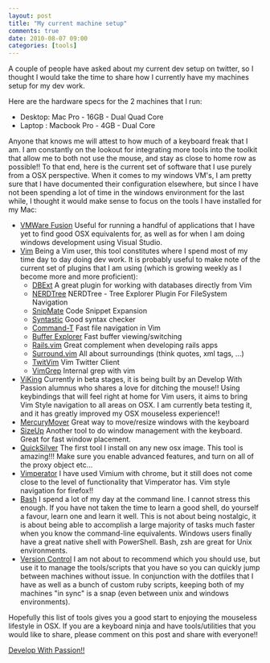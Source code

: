 ```yaml
---
layout: post
title: "My current machine setup"
comments: true
date: 2010-08-07 09:00
categories: [tools]
---
```


A couple of people have asked about my current dev setup on twitter, so I thought I would take the time to share how I currently have my machines setup for my dev work.

Here are the hardware specs for the 2 machines that I run:

* Desktop: Mac Pro - 16GB - Dual Quad Core
* Laptop : Macbook Pro - 4GB - Dual Core

Anyone that knows me will attest to how much of a keyboard freak that I am. I am constantly on the lookout for integrating more tools into the toolkit that allow me to both not use the mouse, and stay as close to home row as possible!! To that end, here is the current set of software that I use purely from a OSX perspective. When it comes to my windows VM's, I am pretty sure that I have documented their configuration elsewhere, but since I have not been spending a lot of time in the windows environment for the last while, I thought it would make sense to focus on the tools I have installed for my Mac:

* [VMWare Fusion](http://www.vmware.com/products/fusion/)
  Useful for running a handful of applications that I have yet to find good OSX equivalents for, as well as for when I am doing windows development using Visual Studio.
* [Vim](http://code.google.com/p/macvim/)
  Being a Vim user, this tool constitutes where I spend most of my time day to day doing dev work. It is probably useful to make note of the current set of plugins that I am using (which is growing weekly as I become more and more proficient):
  * [DBExt](http://www.vim.org/scripts/script.php?script_id=356)
    A great plugin for working with databases directly from Vim
  * [NERDTree](http://www.vim.org/scripts/script.php?script_id=1658)
    NERDTree - Tree Explorer Plugin For FileSystem Navigation
  * [SnipMate](http://www.vim.org/scripts/script.php?script_id=2540)
    Code Snippet Expansion
  * [Syntastic](http://www.vim.org/scripts/script.php?script_id=2736)
    Good syntax checker
  * [Command-T](https://wincent.com/products/command-t/)
    Fast file navigation in Vim
  * [Buffer Explorer](http://www.vim.org/scripts/script.php?script_id=42)
    Fast buffer viewing/switching
  * [Rails.vim](http://www.vim.org/scripts/script.php?script_id=1567)
    Great complement when developing rails apps
  * [Surround.vim](http://www.vim.org/scripts/script.php?script_id=1697)
    All about surroundings (think quotes, xml tags, ...)
  * [TwitVim](http://www.vim.org/scripts/script.php?script_id=2204)
    Vim Twitter Client
  * [VimGrep](http://www.vim.org/scripts/script.php?script_id=1038)
    Internal grep with vim
* [ViKing](http://www.vikingapp.com)
  Currently in beta stages, it is being built by an Develop With Passion alumnus who shares a love for ditching the mouse!! Using keybindings that will feel right at home for Vim users, it aims to bring Vim Style navigation to all areas on OSX. I am currently beta testing it, and it has greatly improved my OSX mouseless experience!!
* [MercuryMover](http://www.heliumfoot.com/mercurymover/)
  Great way to move/resize windows with the keyboard
* [SizeUp](http://www.irradiatedsoftware.com/sizeup/)
  Another tool to do window management with the keyboard. Great for fast window placement.
* [QuickSilver](http://www.blacktree.com/projects/quicksilver.html)
  The first tool I install on any new osx image. This tool is amazing!!! Make sure you enable advanced features, and turn on all of the proxy object etc...
* [Vimperator](http://vimperator.org/vimperator)
  I have used Vimium with chrome, but it still does not come close to the level of functionality that Vimperator has. Vim style navigation for firefox!!
* [Bash](http://www.gnu.org/software/bash/manual/bashref.html)
  I spend a lot of my day at the command line. I cannot stress this enough. If you have not taken the time to learn a good shell, do yourself a favour, learn one and learn it well. This is not about being nostalgic, it is about being able to accomplish a large majority of tasks much faster when you know the command-line equivalents. Windows users finally have a great native shell with PowerShell. Bash, zsh are great for Unix environments.
* [Version Control](http://en.wikipedia.org/wiki/Revision_control)
  I am not about to recommend which you should use, but use it to manage the tools/scripts that you have so you can quickly jump between machines without issue. In conjunction with the dotfiles that I have as well as a bunch of custom ruby scripts, keeping both of my machines "in sync" is a snap (even between unix and windows environments).

Hopefully this list of tools gives you a good start to enjoying the mouseless lifestyle in OSX. If you are a keyboard ninja and have tools/utilities that you would like to share, please comment on this post and share with everyone!!

[Develop With Passion!!](http://www.developwithpassion.com)

